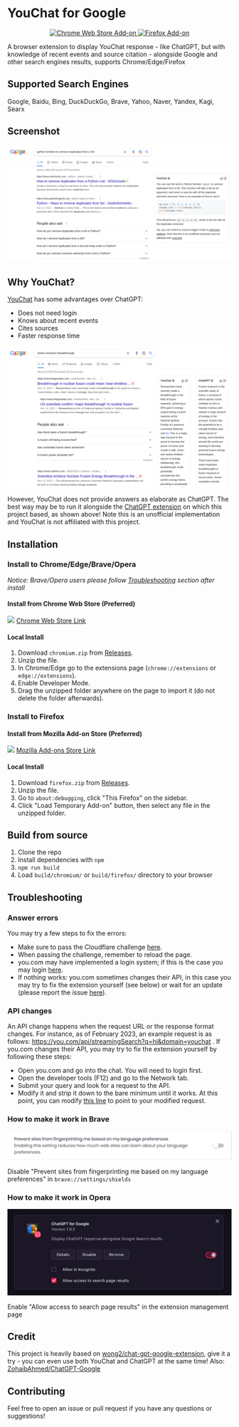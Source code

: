 # YouChat for Google

<p align='center'>
  <a href="https://chrome.google.com/webstore/detail/youchat-ai-for-google/fadggkehmhkhahfcdeoghpepnpnhilhg">
    <img src='https://user-images.githubusercontent.com/776467/172134806-68c06ee3-a032-45bc-a9cf-0cd7ca7288d8.png' alt='Chrome Web Store Add-on' title="Link to the extension's page on the Chrome Web Store">
  </a>
  <a href="https://addons.mozilla.org/en-US/firefox/addon/youchat-ai-for-google/">
    <img src='https://user-images.githubusercontent.com/776467/172134802-013d3af2-00fa-45a4-94f7-a772ff29fab0.png' alt='Firefox Add-on' title="Link to the extension's page on the Firefox Add-ons website">
  </a>
</p>


A browser extension to display YouChat response - like ChatGPT, but with knowledge of recent events and source citation - alongside Google and other search engines results, supports Chrome/Edge/Firefox

## Supported Search Engines

Google, Baidu, Bing, DuckDuckGo, Brave, Yahoo, Naver, Yandex, Kagi, Searx

## Screenshot

![Screenshot](screenshots/extension.png?raw=true)

## Why YouChat?
[YouChat](https://you.com/search?q=what%20was%20the%20recent%20breakthrough%20in%20fusion%20research%3F) has some advantages over ChatGPT:
- Does not need login
- Knows about recent events 
- Cites sources
- Faster response time


![Screenshot](screenshots/youchat_chatgpt.png?raw=true)


However, YouChat does not provide answers as elaborate as ChatGPT. The best way may be to run it alongside the [ChatGPT extension](https://github.com/wong2/chat-gpt-google-extension) on which this project based, as shown above!
Note this is an unofficial implementation and YouChat is not affiliated with this project. 

## Installation

### Install to Chrome/Edge/Brave/Opera

_Notice: Brave/Opera users please follow [Troubleshooting](#troubleshooting) section after install_

#### Install from Chrome Web Store (Preferred)

<a href="https://chrome.google.com/webstore/detail/youchat-ai-for-google/fadggkehmhkhahfcdeoghpepnpnhilhg"><img src="https://raw.githubusercontent.com/alrra/browser-logos/master/src/chrome/chrome_128x128.png" width="24" /></a>
[Chrome Web Store Link](https://chrome.google.com/webstore/detail/youchat-ai-for-google/fadggkehmhkhahfcdeoghpepnpnhilhg)


#### Local Install

1. Download `chromium.zip` from [Releases](https://github.com/fedebotu/youchat-google-extension/releases).
2. Unzip the file.
3. In Chrome/Edge go to the extensions page (`chrome://extensions` or `edge://extensions`).
4. Enable Developer Mode.
5. Drag the unzipped folder anywhere on the page to import it (do not delete the folder afterwards).

### Install to Firefox

#### Install from Mozilla Add-on Store (Preferred)

 <a href="https://addons.mozilla.org/en-US/firefox/addon/youchat-ai-for-google/"><img src="https://raw.githubusercontent.com/alrra/browser-logos/master/src/firefox/firefox_128x128.png" width="24" /></a>
[Mozilla Add-ons Store Link](https://addons.mozilla.org/en-US/firefox/addon/youchat-ai-for-google/)

#### Local Install

1. Download `firefox.zip` from [Releases](https://github.com/fedebotu/youchat-google-extension/releases).
2. Unzip the file.
3. Go to `about:debugging`, click "This Firefox" on the sidebar.
4. Click "Load Temporary Add-on" button, then select any file in the unzipped folder.

## Build from source

1. Clone the repo
2. Install dependencies with `npm`
3. `npm run build`
4. Load `build/chromium/` or `build/firefox/` directory to your browser

## Troubleshooting

### Answer errors
You may try a few steps to fix the errors:
- Make sure to pass the Cloudflare challenge [here](https://you.com/api/streamingSearch?q=hi&domain=youchat).
- When passing the challenge, remember to reload the page.
- you.com may have implemented a login system; if this is the case you may login [here](https://you.com/api/auth/login).
- If nothing works: you.com sometimes changes their API, in this case you may try to fix the extension yourself (see below) or wait for an update (please report the issue [here](https://github.com/fedebotu/youchat-google-extension/issues)).

### API changes

An API change happens when the request URL or the response format changes. For instance, as of February 2023, an example request is as follows: https://you.com/api/streamingSearch?q=hi&domain=youchat . 
If you.com changes their API, you may try to fix the extension yourself by following these steps:
- Open you.com and go into the chat. You will need to login first.
- Open the developer tools (F12) and go to the Network tab. 
- Submit your query and look for a request to the API.
- Modify it and strip it down to the bare minimum until it works. At this point, you can modify [this line](https://github.com/fedebotu/youchat-google-extension/blob/c7b0cace23deacf613657f83a60d3a5c9ad9b7c2/src/background/chatgpt.ts#L3) to point to your modified request. 

### How to make it work in Brave

![Screenshot](screenshots/brave.png?raw=true)

Disable "Prevent sites from fingerprinting me based on my language preferences" in `brave://settings/shields`

### How to make it work in Opera

![Screenshot](screenshots/opera.png?raw=true)

Enable "Allow access to search page results" in the extension management page

## Credit

This project is heavily based on [wong2/chat-gpt-google-extension](https://github.com/wong2/chat-gpt-google-extension), give it a try - you can even use both YouChat and ChatGPT at the same time!
Also: [ZohaibAhmed/ChatGPT-Google](https://github.com/ZohaibAhmed/ChatGPT-Google)


## Contributing
Feel free to open an issue or pull request if you have any questions or suggestions!